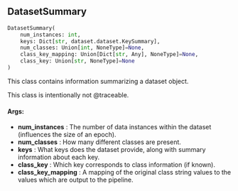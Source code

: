 ## DatasetSummary
```python
DatasetSummary(
	num_instances: int,
	keys: Dict[str, dataset.dataset.KeySummary],
	num_classes: Union[int, NoneType]=None,
	class_key_mapping: Union[Dict[str, Any], NoneType]=None,
	class_key: Union[str, NoneType]=None
)
```
This class contains information summarizing a dataset object.

This class is intentionally not @traceable.


#### Args:

* **num_instances** :  The number of data instances within the dataset (influences the size of an epoch).
* **num_classes** :  How many different classes are present.
* **keys** :  What keys does the dataset provide, along with summary information about each key.
* **class_key** :  Which key corresponds to class information (if known).
* **class_key_mapping** :  A mapping of the original class string values to the values which are output to the pipeline.